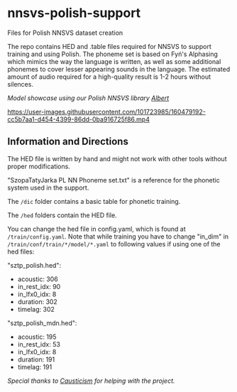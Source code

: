 # nnsvs-polish-support
Files for Polish NNSVS dataset creation

The repo contains HED and .table files required for NNSVS to support training and using Polish.
The phoneme set is based on Fyń's Alphasing which mimics the way the language is written, as well as some additional phonemes to cover lesser appearing sounds in the language.
The estimated amount of audio required for a high-quality result is 1-2 hours without silences.

*Model showcase using our Polish NNSVS library [Albert](https://github.com/SzopaTatyJarka/polish-nnsvs-voicebank-albert)*

https://user-images.githubusercontent.com/101723985/160479192-cc5b7aa1-d454-4399-86dd-0ba916725f86.mp4


## Information and Directions

The HED file is written by hand and might not work with other tools without proper modifications.

"SzopaTatyJarka PL NN Phoneme set.txt" is a reference for the phonetic system used in the support.

The `/dic` folder contains a basic table for phonetic training.

The `/hed` folders contain the HED file.

You can change the hed file in config.yaml, which is found at `/train/config.yaml`.
Note that while training you have to change "in_dim" in `/train/conf/train/*/model/*.yaml` to following values if using one of the hed files:

"sztp_polish.hed":

* acoustic: 306
* in_rest_idx: 90
* in_lfx0_idx: 8
* duration: 302
* timelag: 302

"sztp_polish_mdn.hed":

* acoustic: 195
* in_rest_idx: 53
* in_lfx0_idx: 8
* duration: 191
* timelag: 191

*Special thanks to [Causticism](https://github.com/causticism) for helping with the project.*
